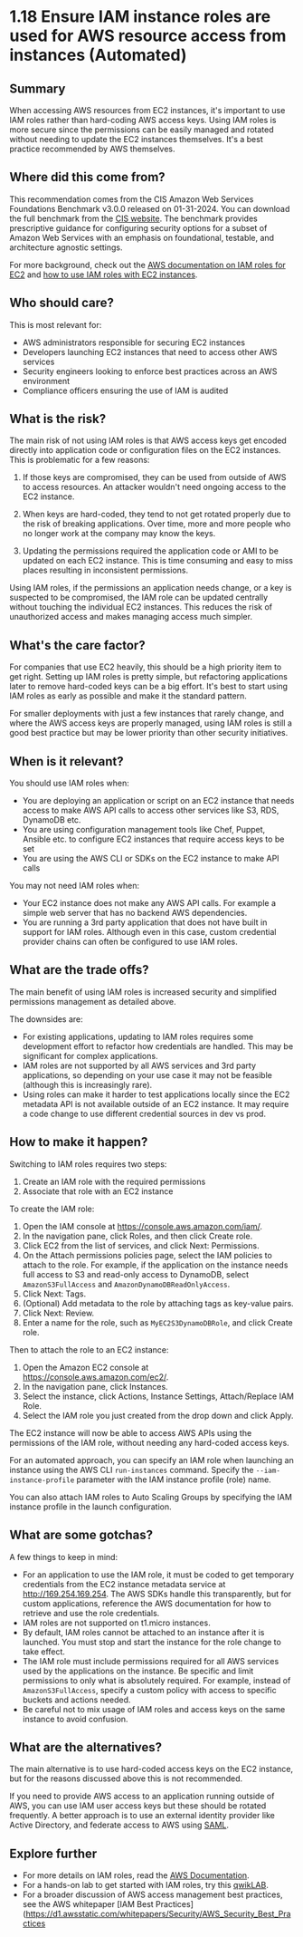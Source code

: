 # 1.18 Ensure IAM instance roles are used for AWS resource access from instances (Automated)

## Summary
When accessing AWS resources from EC2 instances, it's important to use IAM roles rather than hard-coding AWS access keys. Using IAM roles is more secure since the permissions can be easily managed and rotated without needing to update the EC2 instances themselves. It's a best practice recommended by AWS themselves. 

## Where did this come from?
This recommendation comes from the CIS Amazon Web Services Foundations Benchmark v3.0.0 released on 01-31-2024. You can download the full benchmark from the [CIS website](https://downloads.cisecurity.org/#/). The benchmark provides prescriptive guidance for configuring security options for a subset of Amazon Web Services with an emphasis on foundational, testable, and architecture agnostic settings.

For more background, check out the [AWS documentation on IAM roles for EC2](https://docs.aws.amazon.com/AWSEC2/latest/UserGuide/iam-roles-for-amazon-ec2.html) and [how to use IAM roles with EC2 instances](https://docs.aws.amazon.com/IAM/latest/UserGuide/id_roles_use_switch-role-ec2.html).

## Who should care?
This is most relevant for:
- AWS administrators responsible for securing EC2 instances 
- Developers launching EC2 instances that need to access other AWS services
- Security engineers looking to enforce best practices across an AWS environment
- Compliance officers ensuring the use of IAM is audited

## What is the risk?
The main risk of not using IAM roles is that AWS access keys get encoded directly into application code or configuration files on the EC2 instances. This is problematic for a few reasons:

1. If those keys are compromised, they can be used from outside of AWS to access resources. An attacker wouldn't need ongoing access to the EC2 instance.  

2. When keys are hard-coded, they tend to not get rotated properly due to the risk of breaking applications. Over time, more and more people who no longer work at the company may know the keys.

3. Updating the permissions required the application code or AMI to be updated on each EC2 instance. This is time consuming and easy to miss places resulting in inconsistent permissions.

Using IAM roles, if the permissions an application needs change, or a key is suspected to be compromised, the IAM role can be updated centrally without touching the individual EC2 instances. This reduces the risk of unauthorized access and makes managing access much simpler.

## What's the care factor?
For companies that use EC2 heavily, this should be a high priority item to get right. Setting up IAM roles is pretty simple, but refactoring applications later to remove hard-coded keys can be a big effort. It's best to start using IAM roles as early as possible and make it the standard pattern.

For smaller deployments with just a few instances that rarely change, and where the AWS access keys are properly managed, using IAM roles is still a good best practice but may be lower priority than other security initiatives. 

## When is it relevant?
You should use IAM roles when:
- You are deploying an application or script on an EC2 instance that needs access to make AWS API calls to access other services like S3, RDS, DynamoDB etc.
- You are using configuration management tools like Chef, Puppet, Ansible etc. to configure EC2 instances that require access keys to be set
- You are using the AWS CLI or SDKs on the EC2 instance to make API calls

You may not need IAM roles when:
- Your EC2 instance does not make any AWS API calls. For example a simple web server that has no backend AWS dependencies.
- You are running a 3rd party application that does not have built in support for IAM roles. Although even in this case, custom credential provider chains can often be configured to use IAM roles.

## What are the trade offs?
The main benefit of using IAM roles is increased security and simplified permissions management as detailed above. 

The downsides are:
- For existing applications, updating to IAM roles requires some development effort to refactor how credentials are handled. This may be significant for complex applications.
- IAM roles are not supported by all AWS services and 3rd party applications, so depending on your use case it may not be feasible (although this is increasingly rare).
- Using roles can make it harder to test applications locally since the EC2 metadata API is not available outside of an EC2 instance. It may require a code change to use different credential sources in dev vs prod.

## How to make it happen?
Switching to IAM roles requires two steps:
1. Create an IAM role with the required permissions 
2. Associate that role with an EC2 instance

To create the IAM role:

1. Open the IAM console at https://console.aws.amazon.com/iam/.
2. In the navigation pane, click Roles, and then click Create role.
3. Click EC2 from the list of services, and click Next: Permissions.
4. On the Attach permissions policies page, select the IAM policies to attach to the role. For example, if the application on the instance needs full access to S3 and read-only access to DynamoDB, select `AmazonS3FullAccess` and `AmazonDynamoDBReadOnlyAccess`.
5. Click Next: Tags.
6. (Optional) Add metadata to the role by attaching tags as key-value pairs. 
7. Click Next: Review.
8. Enter a name for the role, such as `MyEC2S3DynamoDBRole`, and click Create role.

Then to attach the role to an EC2 instance:

1. Open the Amazon EC2 console at https://console.aws.amazon.com/ec2/.
2. In the navigation pane, click Instances.
3. Select the instance, click Actions, Instance Settings, Attach/Replace IAM Role.
4. Select the IAM role you just created from the drop down and click Apply.

The EC2 instance will now be able to access AWS APIs using the permissions of the IAM role, without needing any hard-coded access keys.

For an automated approach, you can specify an IAM role when launching an instance using the AWS CLI `run-instances` command. Specify the `--iam-instance-profile` parameter with the IAM instance profile (role) name.

You can also attach IAM roles to Auto Scaling Groups by specifying the IAM instance profile in the launch configuration.

## What are some gotchas?
A few things to keep in mind:
- For an application to use the IAM role, it must be coded to get temporary credentials from the EC2 instance metadata service at http://169.254.169.254. The AWS SDKs handle this transparently, but for custom applications, reference the AWS documentation for how to retrieve and use the role credentials.
- IAM roles are not supported on t1.micro instances.
- By default, IAM roles cannot be attached to an instance after it is launched. You must stop and start the instance for the role change to take effect.
- The IAM role must include permissions required for all AWS services used by the applications on the instance. Be specific and limit permissions to only what is absolutely required. For example, instead of `AmazonS3FullAccess`, specify a custom policy with access to specific buckets and actions needed.
- Be careful not to mix usage of IAM roles and access keys on the same instance to avoid confusion. 

## What are the alternatives?
The main alternative is to use hard-coded access keys on the EC2 instance, but for the reasons discussed above this is not recommended.

If you need to provide AWS access to an application running outside of AWS, you can use IAM user access keys but these should be rotated frequently. A better approach is to use an external identity provider like Active Directory, and federate access to AWS using [SAML](https://aws.amazon.com/blogs/security/how-to-implement-a-general-solution-for-federated-apicli-access-using-saml-2-0). 

## Explore further
- For more details on IAM roles, read the [AWS Documentation](https://docs.aws.amazon.com/AWSEC2/latest/UserGuide/iam-roles-for-amazon-ec2.html).
- For a hands-on lab to get started with IAM roles, try this [qwikLAB](https://amazon.qwiklabs.com/focuses/308?parent=catalog).
- For a broader discussion of AWS access management best practices, see the AWS whitepaper [IAM Best Practices](https://d1.awsstatic.com/whitepapers/Security/AWS_Security_Best_Practices